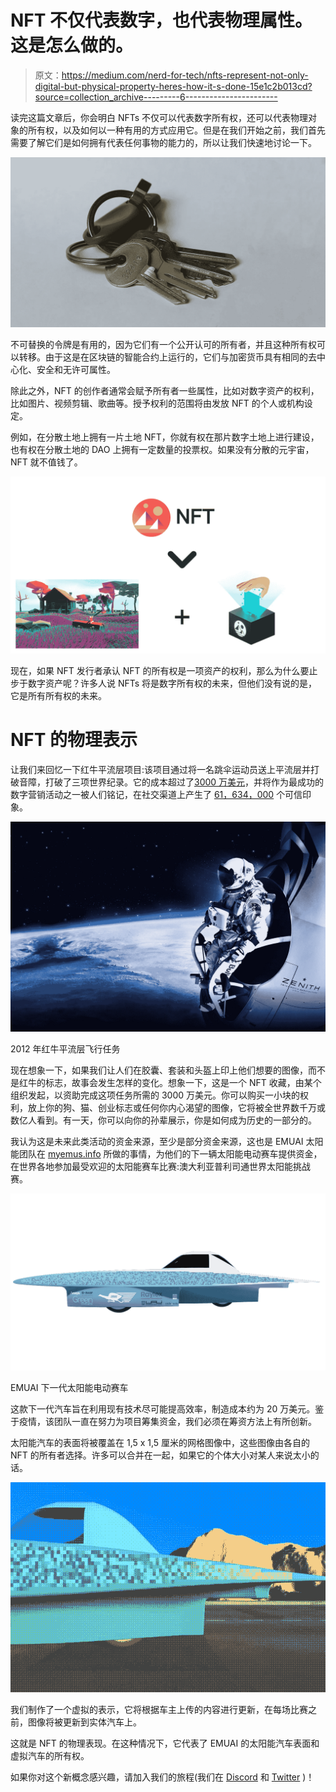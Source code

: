 # NFT 不仅代表数字，也代表物理属性。这是怎么做的。

> 原文：<https://medium.com/nerd-for-tech/nfts-represent-not-only-digital-but-physical-property-heres-how-it-s-done-15e1c2b013cd?source=collection_archive---------6----------------------->

读完这篇文章后，你会明白 NFTs 不仅可以代表数字所有权，还可以代表物理对象的所有权，以及如何以一种有用的方式应用它。但是在我们开始之前，我们首先需要了解它们是如何拥有代表任何事物的能力的，所以让我们快速地讨论一下。

![](img/84e1aedd59dd0df8bcae38be5bd35233.png)

不可替换的令牌是有用的，因为它们有一个公开认可的所有者，并且这种所有权可以转移。由于这是在区块链的智能合约上运行的，它们与加密货币具有相同的去中心化、安全和无许可属性。

除此之外，NFT 的创作者通常会赋予所有者一些属性，比如对数字资产的权利，比如图片、视频剪辑、歌曲等。授予权利的范围将由发放 NFT 的个人或机构设定。

例如，在分散土地上拥有一片土地 NFT，你就有权在那片数字土地上进行建设，也有权在分散土地的 DAO 上拥有一定数量的投票权。如果没有分散的元宇宙，NFT 就不值钱了。

![](img/2c0bf52d7b8cfe51285141696c5a97c6.png)

现在，如果 NFT 发行者承认 NFT 的所有权是一项资产的权利，那么为什么要止步于数字资产呢？许多人说 NFTs 将是数字所有权的未来，但他们没有说的是，它是所有所有权的未来。

# NFT 的物理表示

让我们来回忆一下红牛平流层项目:该项目通过将一名跳伞运动员送上平流层并打破音障，打破了三项世界纪录。它的成本超过了[3000 万美元](https://www.theaustralian.com.au/news/world/felix-baumgartners-plunge-from-stratosphere-breaks-broadcast-records/news-story/204e359cb84e66cc215b9fce5b28f074)，并将作为最成功的数字营销活动之一被人们铭记，在社交渠道上产生了 [61，634，000](https://socialsupermanager.com/2020/01/14/the-most-successful-digital-marketing-campaign-of-all-times/) 个可信印象。

![](img/47258f665fd7312ebf9cf660f3cbf72a.png)

2012 年红牛平流层飞行任务

现在想象一下，如果我们让人们在胶囊、套装和头盔上印上他们想要的图像，而不是红牛的标志，故事会发生怎样的变化。想象一下，这是一个 NFT 收藏，由某个组织发起，以资助完成这项任务所需的 3000 万美元。你可以购买一小块的权利，放上你的狗、猫、创业标志或任何你内心渴望的图像，它将被全世界数千万或数亿人看到。有一天，你可以向你的孙辈展示，你是如何成为历史的一部分的。

我认为这是未来此类活动的资金来源，至少是部分资金来源，这也是 EMUAI 太阳能团队在 [myemus.info](https://www.myemus.info/) 所做的事情，为他们的下一辆太阳能电动赛车提供资金，在世界各地参加最受欢迎的太阳能赛车比赛:澳大利亚普利司通世界太阳能挑战赛。

![](img/840dff869ba97f35a70ce66aab79a789.png)

EMUAI 下一代太阳能电动赛车

这款下一代汽车旨在利用现有技术尽可能提高效率，制造成本约为 20 万美元。鉴于疫情，该团队一直在努力为项目筹集资金，我们必须在筹资方法上有所创新。

太阳能汽车的表面将被覆盖在 1,5 x 1,5 厘米的网格图像中，这些图像由各自的 NFT 的所有者选择。许多可以合并在一起，如果它的个体大小对某人来说太小的话。

![](img/40f9f3911348eadb963a3a55d4de6e4c.png)

我们制作了一个虚拟的表示，它将根据车主上传的内容进行更新，在每场比赛之前，图像将被更新到实体汽车上。

这就是 NFT 的物理表现。在这种情况下，它代表了 EMUAI 的太阳能汽车表面和虚拟汽车的所有权。

如果你对这个新概念感兴趣，请加入我们的旅程(我们在 [Discord](https://discord.gg/swvsaG8H9V) 和 [Twitter](https://twitter.com/emuai_SolarTeam) )！